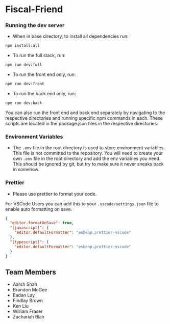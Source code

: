 # Fiscal-Friend

### Running the dev server
- When in base directory, to install all dependencies run:
```bash
npm install:all
```
- To run the full stack, run:
```bash
npm run dev:full
```
- To run the front end only, run:
```bash
npm run dev:front
```
- To run the back end only, run:
```bash
npm run dev:back
```

You can also run the front end and back end separately by navigating to the respective directories and running specific npm commands in each. These scripts are located in the package.json files in the respective directories.

### Environment Variables
- The `.env` file in the root directory is used to store environment variables. This file is not committed to the repository. You will need to create your own `.env` file in the root directory and add the env variables you need. This should be ignored by git, but try to make sure it never sneaks back in somehow.

### Prettier
- Please use prettier to format your code.

For VSCode Users you can add this to your `.vscode/settings.json` file to enable auto formatting on save.
```json
{
  "editor.formatOnSave": true,
  "[javascript]": {
    "editor.defaultFormatter": "esbenp.prettier-vscode"
  },
  "[typescript]": {
    "editor.defaultFormatter": "esbenp.prettier-vscode"
  }
}
```


## Team Members

- Aarsh Shah
- Brandon McGee
- Eadan Lay
- Findlay Brown
- Ken Liu
- William Fraser
- Zachariah Blair
